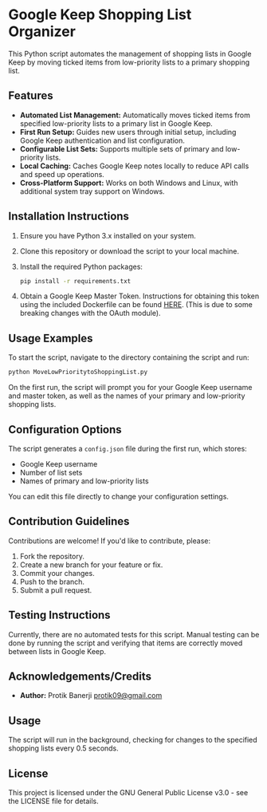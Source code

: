 # Google Keep Shopping List Organizer

This Python script automates the management of shopping lists in Google Keep by moving ticked items from low-priority lists to a primary shopping list.

## Features

- **Automated List Management:** Automatically moves ticked items from specified low-priority lists to a primary list in Google Keep.
- **First Run Setup:** Guides new users through initial setup, including Google Keep authentication and list configuration.
- **Configurable List Sets:** Supports multiple sets of primary and low-priority lists.
- **Local Caching:** Caches Google Keep notes locally to reduce API calls and speed up operations.
- **Cross-Platform Support:** Works on both Windows and Linux, with additional system tray support on Windows.

## Installation Instructions

1. Ensure you have Python 3.x installed on your system.
2. Clone this repository or download the script to your local machine.
3. Install the required Python packages:

   ```bash
   pip install -r requirements.txt
   ```

4. Obtain a Google Keep Master Token. Instructions for obtaining this token using the included Dockerfile can be found [HERE](https://github.com/djsudduth/keep-it-markdown/issues/72#issuecomment-1905274630). (This is due to some breaking changes with the OAuth module).

## Usage Examples

To start the script, navigate to the directory containing the script and run:

```bash
python MoveLowPrioritytoShoppingList.py
```

On the first run, the script will prompt you for your Google Keep username and master token, as well as the names of your primary and low-priority shopping lists.

## Configuration Options

The script generates a `config.json` file during the first run, which stores:

- Google Keep username
- Number of list sets
- Names of primary and low-priority lists

You can edit this file directly to change your configuration settings.

## Contribution Guidelines

Contributions are welcome! If you'd like to contribute, please:

1. Fork the repository.
2. Create a new branch for your feature or fix.
3. Commit your changes.
4. Push to the branch.
5. Submit a pull request.

## Testing Instructions

Currently, there are no automated tests for this script. Manual testing can be done by running the script and verifying that items are correctly moved between lists in Google Keep.

## Acknowledgements/Credits

- **Author:** Protik Banerji <protik09@gmail.com>

## Usage

The script will run in the background, checking for changes to the specified shopping lists every 0.5 seconds.

## License

This project is licensed under the GNU General Public License v3.0 - see the LICENSE file for details.

